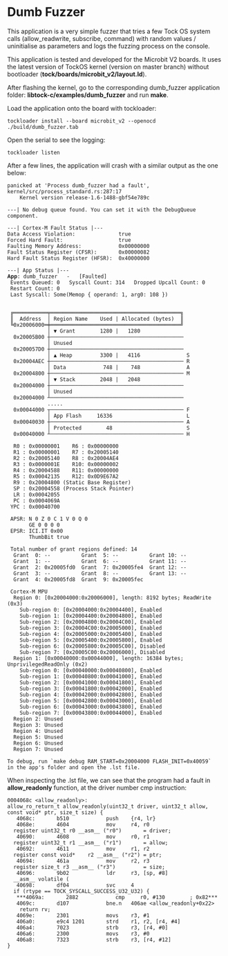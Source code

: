 Dumb Fuzzer
==========

This application is a very simple fuzzer that tries a few Tock OS system calls (allow_readwrite, subscribe, command) with random values / uninitialise as parameters and logs the fuzzing process on the console.

This application is tested and developed for the Microbit V2 boards.
It uses the latest version of TockOS kernel (version on master branch) without bootloader (**tock/boards/microbit_v2/layout.ld**).

After flashing the kernel, go to the corresponding dumb_fuzzer application folder: **libtock-c/examples/dumb_fuzzer** and run **make**.

Load the application onto the board with tockloader:
```
tockloader install --board microbit_v2 --openocd ./build/dumb_fuzzer.tab
```

Open the serial to see the logging:
```
tockloader listen
```

After a few lines, the application will crash with a similar output as the one below:

```
panicked at 'Process dumb_fuzzer had a fault', kernel/src/process_standard.rs:287:17
	Kernel version release-1.6-1488-gbf54e789c

---| No debug queue found. You can set it with the DebugQueue component.

---| Cortex-M Fault Status |---
Data Access Violation:              true
Forced Hard Fault:                  true
Faulting Memory Address:            0x00000000
Fault Status Register (CFSR):       0x00000082
Hard Fault Status Register (HFSR):  0x40000000

---| App Status |---
𝐀𝐩𝐩: dumb_fuzzer   -   [Faulted]
 Events Queued: 0   Syscall Count: 314   Dropped Upcall Count: 0
 Restart Count: 0
 Last Syscall: Some(Memop { operand: 1, arg0: 108 })


 ╔═══════════╤══════════════════════════════════════════╗
 ║  Address  │ Region Name    Used | Allocated (bytes)  ║
 ╚0x20006000═╪══════════════════════════════════════════╝
             │ ▼ Grant        1280 |   1280          
  0x20005B00 ┼───────────────────────────────────────────
             │ Unused
  0x200057D0 ┼───────────────────────────────────────────
             │ ▲ Heap         3300 |   4116               S
  0x20004AEC ┼─────────────────────────────────────────── R
             │ Data            748 |    748               A
  0x20004800 ┼─────────────────────────────────────────── M
             │ ▼ Stack        2048 |   2048          
  0x20004000 ┼───────────────────────────────────────────
             │ Unused
  0x20004000 ┴───────────────────────────────────────────
             .....
  0x00044000 ┬─────────────────────────────────────────── F
             │ App Flash     16336                        L
  0x00040030 ┼─────────────────────────────────────────── A
             │ Protected        48                        S
  0x00040000 ┴─────────────────────────────────────────── H

  R0 : 0x00000001    R6 : 0x00000000
  R1 : 0x00000001    R7 : 0x20005140
  R2 : 0x20005140    R8 : 0x20004AE4
  R3 : 0x0000001E    R10: 0x00000002
  R4 : 0x20004588    R11: 0x00000000
  R5 : 0x00042135    R12: 0x0D9E67A2
  R9 : 0x20004800 (Static Base Register)
  SP : 0x20004558 (Process Stack Pointer)
  LR : 0x00042055
  PC : 0x0004069A
 YPC : 0x00040700

 APSR: N 0 Z 0 C 1 V 0 Q 0
       GE 0 0 0 0
 EPSR: ICI.IT 0x00
       ThumbBit true 

 Total number of grant regions defined: 14
  Grant  0: --          Grant  5: --          Grant 10: --        
  Grant  1: --          Grant  6: --          Grant 11: --        
  Grant  2: 0x20005fd0  Grant  7: 0x20005fe4  Grant 12: --        
  Grant  3: --          Grant  8: --          Grant 13: --        
  Grant  4: 0x20005fd8  Grant  9: 0x20005fec

 Cortex-M MPU
  Region 0: [0x20004000:0x20006000], length: 8192 bytes; ReadWrite (0x3)
    Sub-region 0: [0x20004000:0x20004400], Enabled
    Sub-region 1: [0x20004400:0x20004800], Enabled
    Sub-region 2: [0x20004800:0x20004C00], Enabled
    Sub-region 3: [0x20004C00:0x20005000], Enabled
    Sub-region 4: [0x20005000:0x20005400], Enabled
    Sub-region 5: [0x20005400:0x20005800], Enabled
    Sub-region 6: [0x20005800:0x20005C00], Disabled
    Sub-region 7: [0x20005C00:0x20006000], Disabled
  Region 1: [0x00040000:0x00044000], length: 16384 bytes; UnprivilegedReadOnly (0x2)
    Sub-region 0: [0x00040000:0x00040800], Enabled
    Sub-region 1: [0x00040800:0x00041000], Enabled
    Sub-region 2: [0x00041000:0x00041800], Enabled
    Sub-region 3: [0x00041800:0x00042000], Enabled
    Sub-region 4: [0x00042000:0x00042800], Enabled
    Sub-region 5: [0x00042800:0x00043000], Enabled
    Sub-region 6: [0x00043000:0x00043800], Enabled
    Sub-region 7: [0x00043800:0x00044000], Enabled
  Region 2: Unused
  Region 3: Unused
  Region 4: Unused
  Region 5: Unused
  Region 6: Unused
  Region 7: Unused

To debug, run `make debug RAM_START=0x20004000 FLASH_INIT=0x40059`
in the app's folder and open the .lst file.
```

When inspecting the .lst file, we can see that the program had a fault in **allow_readonly** function, at the driver number cmp instruction:

```
0004068c <allow_readonly>:
allow_ro_return_t allow_readonly(uint32_t driver, uint32_t allow, const void* ptr, size_t size) {
   4068c:       b510            push    {r4, lr}
   4068e:       4604            mov     r4, r0
  register uint32_t r0 __asm__ ("r0")       = driver;
   40690:       4608            mov     r0, r1
  register uint32_t r1 __asm__ ("r1")       = allow;
   40692:       4611            mov     r1, r2
  register const void*    r2 __asm__ ("r2") = ptr;
   40694:       461a            mov     r2, r3
  register size_t r3 __asm__ ("r3")         = size;
   40696:       9b02            ldr     r3, [sp, #8]
  __asm__ volatile (
   40698:       df04            svc     4
  if (rtype == TOCK_SYSCALL_SUCCESS_U32_U32) {
   ***4069a:       2882            cmp     r0, #130        ; 0x82***
   4069c:       d107            bne.n   406ae <allow_readonly+0x22>
    return rv;
   4069e:       2301            movs    r3, #1
   406a0:       e9c4 1201       strd    r1, r2, [r4, #4]
   406a4:       7023            strb    r3, [r4, #0]
   406a6:       2300            movs    r3, #0
   406a8:       7323            strb    r3, [r4, #12]
}
```